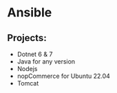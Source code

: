 # Ansible
## Projects:
* Dotnet 6 & 7
* Java for any version
* Nodejs
* nopCommerce for Ubuntu 22.04
* Tomcat
